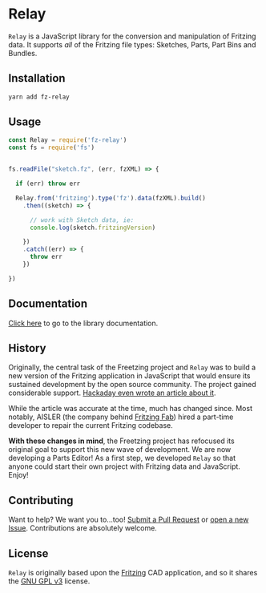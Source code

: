 # Relay

`Relay` is a JavaScript library for the conversion and manipulation of Fritzing data. It supports *all* of the Fritzing file types: Sketches, Parts, Part Bins and Bundles.

## Installation

```sh
yarn add fz-relay
```



## Usage

```javascript
const Relay = require('fz-relay')
const fs = require('fs')


fs.readFile("sketch.fz", (err, fzXML) => {

  if (err) throw err

  Relay.from('fritzing').type('fz').data(fzXML).build()
    .then((sketch) => {

      // work with Sketch data, ie:
      console.log(sketch.fritzingVersion)

    })
    .catch((err) => {
      throw err
    })

})
```

## Documentation

[Click here](https://freetzing.github.io/relay) to go to the library documentation.

## History

Originally, the central task of the Freetzing project and `Relay` was to build a new version of the Fritzing application in JavaScript that would ensure its sustained development by the open source community. The project gained considerable support. [Hackaday even wrote an article about it](https://hackaday.com/2019/04/30/fritzing-is-back-and-this-time-its-written-in-javascript/).

While the article was accurate at the time, much has changed since. Most notably, AISLER (the company behind [Fritzing Fab](https://aisler.net/partners/fritzing)) hired a part-time developer to repair the current Fritzing codebase.

**With these changes in mind**, the Freetzing project has refocused its original goal to support this new wave of development. We are now developing a Parts Editor! As a first step, we developed `Relay` so that anyone could start their own project with Fritzing data and JavaScript. Enjoy!

## Contributing

Want to help? We want you to...too! [Submit a Pull Request](https://github.com/freetzing/relay/compare) or [open a new Issue](https://github.com/freetzing/relay/issues/new). Contributions are absolutely welcome.

## License

`Relay` is originally based upon the [Fritzing](https://github.com/fritzing/fritzing-app) CAD application, and so it shares the [GNU GPL v3](https://www.gnu.org/licenses/gpl-3.0.en.html) license.
